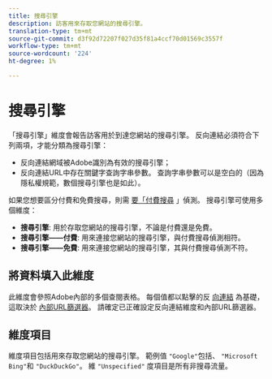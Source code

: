 ```yaml
---
title: 搜尋引擎
description: 訪客用來存取您網站的搜尋引擎。
translation-type: tm+mt
source-git-commit: d3f92d72207f027d35f81a4ccf70d01569c3557f
workflow-type: tm+mt
source-wordcount: '224'
ht-degree: 1%

---
```



# 搜尋引擎

「搜尋引擎」維度會報告訪客用於到達您網站的搜尋引擎。 反向連結必須符合下列兩項，才能分類為搜尋引擎：

* 反向連結網域被Adobe識別為有效的搜尋引擎；
* 反向連結URL中存在關鍵字查詢字串參數。 查詢字串參數可以是空白的（因為隱私權規範，數個搜尋引擎也是如此）。

如果您想要區分付費和免費搜尋，則需 [要「付費搜尋](/help/admin/admin/paid-search-detection/paid-search-detection.md) 」偵測。 搜尋引擎可使用多個維度：

* **搜尋引擎**: 用於存取您網站的搜尋引擎，不論是付費還是免費。
* **搜尋引擎——付費**: 用來連接您網站的搜尋引擎，與付費搜尋偵測相符。
* **搜尋引擎——免費**: 用來連接您網站的搜尋引擎，其與付費搜尋偵測不符。

## 將資料填入此維度

此維度會參照Adobe內部的多個查閱表格。 每個值都以點擊的反 [向連結](referrer.md) 為基礎，這取決於 [內部URL篩選器](/help/admin/admin/internal-url-filter-admin.md)。 請確定已正確設定反向連結維度和內部URL篩選器。

## 維度項目

維度項目包括用來存取您網站的搜尋引擎。 範例值 `"Google"`包括、 `"Microsoft Bing"`和 `"DuckDuckGo"`。 維 `"Unspecified"` 度項目是所有非搜尋流量。
